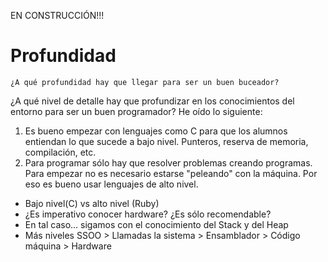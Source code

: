 
EN CONSTRUCCIÓN!!!

# Profundidad

```
¿A qué profundidad hay que llegar para ser un buen buceador?
```

¿A qué nivel de detalle hay que profundizar en los conocimientos del entorno para ser un buen programador?
He oído lo siguiente:
1. Es bueno empezar con lenguajes como C para que los alumnos entiendan lo que sucede a bajo nivel. Punteros, reserva de memoria, compilación, etc.
2. Para programar sólo hay que resolver problemas creando programas. Para empezar no es necesario estarse "peleando" con la máquina. Por eso es bueno usar lenguajes de alto nivel.

* Bajo nivel(C) vs alto nivel (Ruby)
* ¿Es imperativo conocer hardware? ¿Es sólo recomendable?
* En tal caso... sigamos con el conocimiento del Stack y del Heap 
* Más niveles SSOO > Llamadas la sistema > Ensamblador > Código máquina > Hardware

